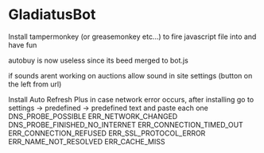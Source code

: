 # GladiatusBot

Install tampermonkey (or greasemonkey etc...) to fire javascript file into and have fun

autobuy is now useless since its beed merged to bot.js

if sounds arent working on auctions allow sound in site settings (button on the left from url)

Install Auto Refresh Plus in case network error occurs, after installing go to settings -> predefined -> predefined text and paste each one 
DNS_PROBE_POSSIBLE
ERR_NETWORK_CHANGED
DNS_PROBE_FINISHED_NO_INTERNET
ERR_CONNECTION_TIMED_OUT
ERR_CONNECTION_REFUSED
ERR_SSL_PROTOCOL_ERROR
ERR_NAME_NOT_RESOLVED
ERR_CACHE_MISS
